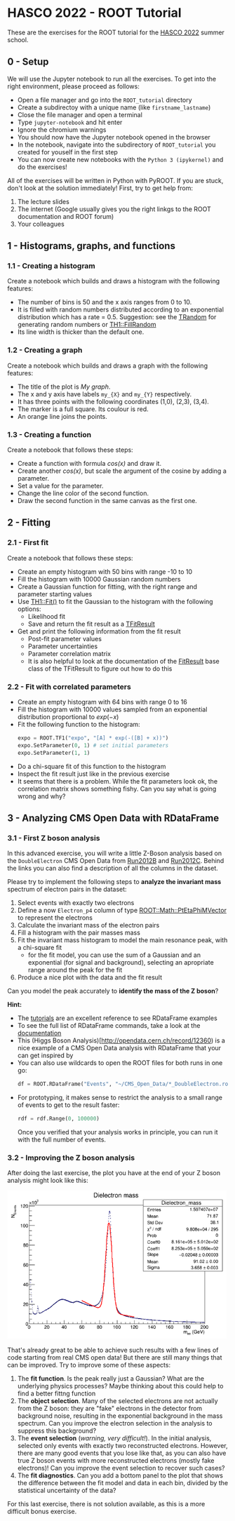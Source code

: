 # HASCO 2022 - ROOT Tutorial

These are the exercises for the ROOT tutorial for the [HASCO 2022](https://indico.cern.ch/event/1122790/timetable/) summer school.

## 0 - Setup

We will use the Jupyter notebook to run all the exercises. To get into the right environment, please proceed as follows:

- Open a file manager and go into the `ROOT_tutorial` directory
- Create a subdirectoy with a unique name (like `firstname_lastname`)
- Close the file manager and open a terminal
- Type `jupyter-notebook` and hit enter
- Ignore the chromium warnings
- You should now have the Jupyter notebook opened in the browser
- In the notebook, navigate into the subdirectory of `ROOT_tutorial` you created for youself in the first step
- You can now create new notebooks with the `Python 3 (ipykernel)` and do the exercises!

All of the exercises will be written in Python with PyROOT. If you are stuck, don't look at the solution immediately! First, try to get help from:
1. The lecture slides
2. The internet (Google usually gives you the right linkgs to the ROOT documentation and ROOT forum)
3. Your colleagues

## 1 - Histograms, graphs, and functions

### 1.1 - Creating a histogram
Create a notebook which builds and draws a histogram with the following features:
- The number of bins is 50 and the x axis ranges from 0 to 10.
- It is filled with random numbers distributed according to an exponential distribution which has a rate = 0.5.
  Suggestion: see the [TRandom](https://root.cern.ch/doc/master/classTRandom.html) for generating random numbers or
  [TH1::FillRandom](https://root.cern.ch/doc/master/classTH1.html#random-numbers)
- Its line width is thicker than the default one.

### 1.2 - Creating a graph
Create a notebook which builds and draws a graph with the following features:
- The title of the plot is *My graph*.
- The x and y axis have labels `my_{X}` and `my_{Y}` respectively.
- It has three points with the following coordinates (1,0), (2,3), (3,4).
- The marker is a full square. Its coulour is red.
- An orange line joins the points.

### 1.3 - Creating a function
Create a notebook that follows these steps:
- Create a function with formula *cos(x)* and draw it.
- Create another *cos(x)*, but scale the argument of the cosine by adding a parameter.
- Set a value for the parameter.
- Change the line color of the second function.
- Draw the second function in the same canvas as the first one.

## 2 - Fitting

### 2.1 - First fit

Create a notebook that follows these steps:
- Create an empty histogram with 50 bins with range -10 to 10
- Fill the histogram with 10000 Gaussian random numbers
- Create a Gaussian function for fitting, with the right range and parameter starting values
- Use [TH1::Fit()](https://root.cern/doc/master/classTH1.html#a7e7d34c91d5ebab4fc9bba3ca47dabdd) to fit the Gaussian to the histogram with the following options:
    - Likelihood fit
    - Save and return the fit result as a [TFitResult](https://root.cern.ch/doc/master/classTFitResult.html)
- Get and print the following information from the fit result
    - Post-fit parameter values
    - Parameter uncertainties
    - Parameter correlation matrix
    - It is also helpful to look at the documentation of the [FitResult](https://root.cern.ch/doc/master/classROOT_1_1Fit_1_1FitResult.html) base class of the TFitResult to figure out how to do this

### 2.2 - Fit with correlated parameters

- Create an empty histogram with 64 bins with range 0 to 16
- Fill the histogram with 10000 values sampled from an exponential distribution proportional to $exp(-x)$
- Fit the following function to the histogram:
  ```python
  expo = ROOT.TF1("expo", "[A] * exp(-([B] + x))")
  expo.SetParameter(0, 1) # set initial parameters
  expo.SetParameter(1, 1)
  ```
- Do a chi-square fit of this function to the histogram
- Inspect the fit result just like in the previous exercise
- It seems that there is a problem. While the fit parameters look ok, the correlation matrix shows something fishy. Can you say what is going wrong and why?

## 3 - Analyzing CMS Open Data with RDataFrame

### 3.1 - First Z boson analysis

In this advanced exercise, you will write a little Z-Boson analysis based on the `DoubleElectron` CMS Open Data from [Run2012B](http://opendata.cern.ch/record/12367) and [Run2012C](http://opendata.cern.ch/record/12368). Behind the links you can also find a description of all the columns in the dataset.

Please try to implement the following steps to **analyze the invariant mass** spectrum of electron pairs in the dataset:
  1. Select events with exactly two electrons
  2. Define a now `Electron_p4` column of type [ROOT::Math::PtEtaPhiMVector](https://root.cern.ch/doc/master/namespaceROOT_1_1Math.html#a6cea5921731c7ac99dea921fb188df31) to represent the electrons
  3. Calculate the invariant mass of the electron pairs
  4. Fill a histogram with the pair masses mass
  5. Fit the invariant mass histogram to model the main resonance peak, with a chi-square fit
     - for the fit model, you can use the sum of a Gaussian and an exponential (for signal and background), selecting an apropriate range around the peak for the fit
  6. Produce a nice plot with the data and the fit result

Can you model the peak accurately to **identify the mass of the Z boson**?

**Hint:**
* The [tutorials](https://root.cern.ch/doc/master/group__tutorial__dataframe.html) are an excellent reference to see RDataFrame examples
* To see the full list of RDataFrame commands, take a look at the [documentation](https://root.cern.ch/doc/master/classROOT_1_1RDataFrame.html)
* This (Higgs Boson Analysis)[http://opendata.cern.ch/record/12360) is a nice example of a CMS Open Data analysis with RDataFrame that your can get inspired by
* You can also use wildcards to open the ROOT files for both runs in one go:
  ```python
  df = ROOT.RDataFrame("Events", "~/CMS_Open_Data/*_DoubleElectron.root")
  ```
* For prototyping, it makes sense to restrict the analysis to a small range of events to get to the result faster:
  ```python
  rdf = rdf.Range(0, 100000)
  ```
  Once you verified that your analysis works in principle, you can run it with the full number of events.

### 3.2 - Improving the Z boson analysis

After doing the last exercise, the plot you have at the end of your Z boson analysis might look like this:

<img src="img/zz.png" width="500" />

That's already great to be able to achieve such results with a few lines of code starting from real CMS open data! But there are still many things that can be improved. Try to improve some of these aspects:

1. The **fit function**. Is the peak really just a Gaussian? What are the underlying physics processes? Maybe thinking about this could help to find a better fittng function
2. The **object selection**. Many of the selected electrons are not actually from the Z boson: they are "fake" electrons in the detector from background noise, resulting in the exponential background in the mass spectrum. Can you improve the electron selection in the analysis to suppress this background?
3. The **event selection** (*warning, very difficult!*).  In the initial analysis, selected only events with exactly two reconstructed electrons. However, there are many good events that you lose like that, as you can also have true Z boson events with more reconstructed electrons (mostly fake electrons)! Can you improve the event selection to recover such cases?
4. The **fit diagnostics**. Can you add a bottom panel to the plot that shows the difference between the fit model and data in each bin, divided by the statistical uncertainty of the data?

For this last exercise, there is not solution available, as this is a more difficult bonus exercise.
